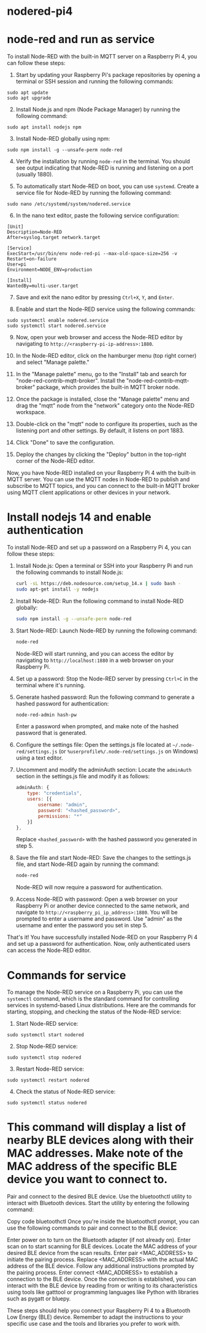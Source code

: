 # nodered-pi4
# node-red and run as service
To install Node-RED with the built-in MQTT server on a Raspberry Pi 4, you can follow these steps:

1. Start by updating your Raspberry Pi's package repositories by opening a terminal or SSH session and running the following commands:

```shell
sudo apt update
sudo apt upgrade
```

2. Install Node.js and npm (Node Package Manager) by running the following command:

```shell
sudo apt install nodejs npm
```

3. Install Node-RED globally using npm:

```shell
sudo npm install -g --unsafe-perm node-red
```

4. Verify the installation by running `node-red` in the terminal. You should see output indicating that Node-RED is running and listening on a port (usually 1880).

5. To automatically start Node-RED on boot, you can use `systemd`. Create a service file for Node-RED by running the following command:

```shell
sudo nano /etc/systemd/system/nodered.service
```

6. In the nano text editor, paste the following service configuration:

```plaintext
[Unit]
Description=Node-RED
After=syslog.target network.target

[Service]
ExecStart=/usr/bin/env node-red-pi --max-old-space-size=256 -v
Restart=on-failure
User=pi
Environment=NODE_ENV=production

[Install]
WantedBy=multi-user.target
```

7. Save and exit the nano editor by pressing `Ctrl+X`, `Y`, and `Enter`.

8. Enable and start the Node-RED service using the following commands:

```shell
sudo systemctl enable nodered.service
sudo systemctl start nodered.service
```

9. Now, open your web browser and access the Node-RED editor by navigating to `http://<raspberry-pi-ip-address>:1880`.

10. In the Node-RED editor, click on the hamburger menu (top right corner) and select "Manage palette."

11. In the "Manage palette" menu, go to the "Install" tab and search for "node-red-contrib-mqtt-broker". Install the "node-red-contrib-mqtt-broker" package, which provides the built-in MQTT broker node.

12. Once the package is installed, close the "Manage palette" menu and drag the "mqtt" node from the "network" category onto the Node-RED workspace.

13. Double-click on the "mqtt" node to configure its properties, such as the listening port and other settings. By default, it listens on port 1883.

14. Click "Done" to save the configuration.

15. Deploy the changes by clicking the "Deploy" button in the top-right corner of the Node-RED editor.

Now, you have Node-RED installed on your Raspberry Pi 4 with the built-in MQTT server. You can use the MQTT nodes in Node-RED to publish and subscribe to MQTT topics, and you can connect to the built-in MQTT broker using MQTT client applications or other devices in your network.

# Install nodejs 14 and enable authentication
To install Node-RED and set up a password on a Raspberry Pi 4, you can follow these steps:

1. Install Node.js: Open a terminal or SSH into your Raspberry Pi and run the following commands to install Node.js:

   ```bash
   curl -sL https://deb.nodesource.com/setup_14.x | sudo bash -
   sudo apt-get install -y nodejs
   ```

2. Install Node-RED: Run the following command to install Node-RED globally:

   ```bash
   sudo npm install -g --unsafe-perm node-red
   ```

3. Start Node-RED: Launch Node-RED by running the following command:

   ```bash
   node-red
   ```

   Node-RED will start running, and you can access the editor by navigating to `http://localhost:1880` in a web browser on your Raspberry Pi.

4. Set up a password: Stop the Node-RED server by pressing `Ctrl+C` in the terminal where it's running.

5. Generate hashed password: Run the following command to generate a hashed password for authentication:

   ```bash
   node-red-admin hash-pw
   ```

   Enter a password when prompted, and make note of the hashed password that is generated.

6. Configure the settings file: Open the settings.js file located at `~/.node-red/settings.js` (or `%userprofile%/.node-red/settings.js` on Windows) using a text editor.

7. Uncomment and modify the adminAuth section: Locate the `adminAuth` section in the settings.js file and modify it as follows:

   ```javascript
   adminAuth: {
       type: "credentials",
       users: [{
           username: "admin",
           password: "<hashed_password>",
           permissions: "*"
       }]
   },
   ```

   Replace `<hashed_password>` with the hashed password you generated in step 5.

8. Save the file and start Node-RED: Save the changes to the settings.js file, and start Node-RED again by running the command:

   ```bash
   node-red
   ```

   Node-RED will now require a password for authentication.

9. Access Node-RED with password: Open a web browser on your Raspberry Pi or another device connected to the same network, and navigate to `http://<raspberry_pi_ip_address>:1880`. You will be prompted to enter a username and password. Use "admin" as the username and enter the password you set in step 5.

That's it! You have successfully installed Node-RED on your Raspberry Pi 4 and set up a password for authentication. Now, only authenticated users can access the Node-RED editor.

# Commands for service
To manage the Node-RED service on a Raspberry Pi, you can use the `systemctl` command, which is the standard command for controlling services in systemd-based Linux distributions. Here are the commands for starting, stopping, and checking the status of the Node-RED service:

1. Start Node-RED service:
```
sudo systemctl start nodered
```

2. Stop Node-RED service:
```
sudo systemctl stop nodered
```

3. Restart Node-RED service:
```
sudo systemctl restart nodered
```

4. Check the status of Node-RED service:
```
sudo systemctl status nodered
```

# This command will display a list of nearby BLE devices along with their MAC addresses. Make note of the MAC address of the specific BLE device you want to connect to.

Pair and connect to the desired BLE device. Use the bluetoothctl utility to interact with Bluetooth devices. Start the utility by entering the following command:

Copy code
bluetoothctl
Once you're inside the bluetoothctl prompt, you can use the following commands to pair and connect to the BLE device:

Enter power on to turn on the Bluetooth adapter (if not already on).
Enter scan on to start scanning for BLE devices.
Locate the MAC address of your desired BLE device from the scan results.
Enter pair <MAC_ADDRESS> to initiate the pairing process. Replace <MAC_ADDRESS> with the actual MAC address of the BLE device.
Follow any additional instructions prompted by the pairing process.
Enter connect <MAC_ADDRESS> to establish a connection to the BLE device.
Once the connection is established, you can interact with the BLE device by reading from or writing to its characteristics using tools like gatttool or programming languages like Python with libraries such as pygatt or bluepy.

These steps should help you connect your Raspberry Pi 4 to a Bluetooth Low Energy (BLE) device. Remember to adapt the instructions to your specific use case and the tools and libraries you prefer to work with.

